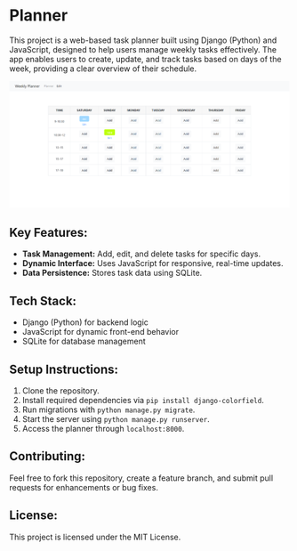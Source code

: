 # Planner

This project is a web-based task planner built using Django (Python) and JavaScript, designed to help users manage weekly tasks effectively. The app enables users to create, update, and track tasks based on days of the week, providing a clear overview of their schedule.

![planner](https://github.com/Kami80/Planner/blob/main/static/planner.png)

## Key Features:
- **Task Management:** Add, edit, and delete tasks for specific days.
- **Dynamic Interface:** Uses JavaScript for responsive, real-time updates.
- **Data Persistence:** Stores task data using SQLite.

## Tech Stack:
- Django (Python) for backend logic
- JavaScript for dynamic front-end behavior
- SQLite for database management

## Setup Instructions:
1. Clone the repository.
2. Install required dependencies via `pip install django-colorfield`.
3. Run migrations with `python manage.py migrate`.
4. Start the server using `python manage.py runserver`.
5. Access the planner through `localhost:8000`.

## Contributing:
Feel free to fork this repository, create a feature branch, and submit pull requests for enhancements or bug fixes.

## License:
This project is licensed under the MIT License.
